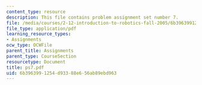 ```yaml
---
content_type: resource
description: This file contains problem assignment set number 7.
file: /media/courses/2-12-introduction-to-robotics-fall-2005/6b3963991254d93388e656ab89ebd963_ps7.pdf
file_type: application/pdf
learning_resource_types:
- Assignments
ocw_type: OCWFile
parent_title: Assignments
parent_type: CourseSection
resourcetype: Document
title: ps7.pdf
uid: 6b396399-1254-d933-88e6-56ab89ebd963
---
```


